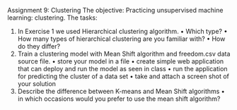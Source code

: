 Assignment 9: Clustering
The objective:
Practicing unsupervised machine learning: clustering.
The tasks:
1. In Exercise 1 we used Hierarchical clustering algorithm.
• Which type?
• How many types of hierarchical clustering are you familiar with?
• How do they differ?
2. Train a clustering model with Mean Shift algorithm and freedom.csv data source
file.
• store your model in a file
• create simple web application that can deploy and run the model as seen in class
• run the application for predicting the cluster of a data set
• take and attach a screen shot of your solution
3. Describe the difference between K-means and Mean Shift algorithms
• in which occasions would you prefer to use the mean shift algorithm?